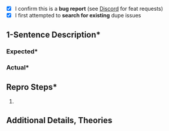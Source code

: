 <!-- Prereqs & Disclaimers -->
- [x] I confirm this is a **bug report** (see [Discord](https://discord.gg/XsollaBackend) for feat requests)
- [x] I first attempted to **search for existing** dupe issues

## 1-Sentence Description*


### Expected*


### Actual*


## Repro Steps*

1.

## Additional Details, Theories

